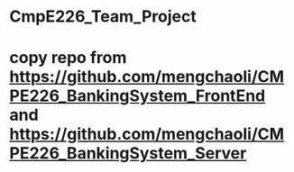 # CmpE226_Team_Project

# copy repo from https://github.com/mengchaoli/CMPE226_BankingSystem_FrontEnd and https://github.com/mengchaoli/CMPE226_BankingSystem_Server
